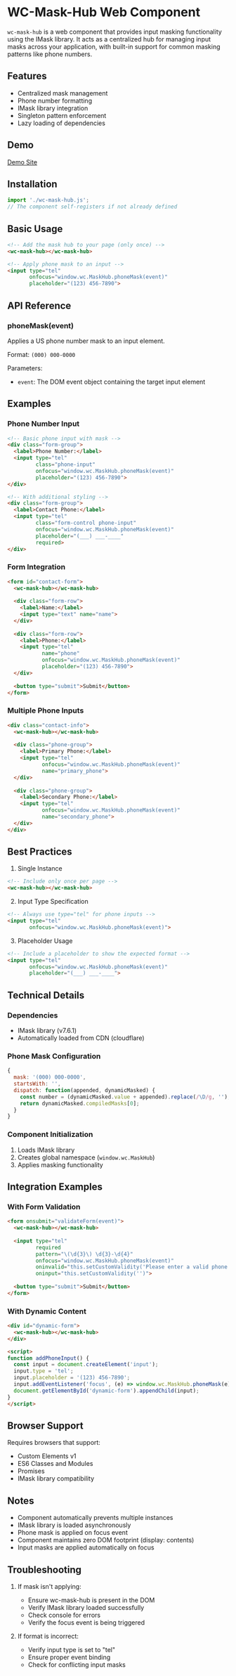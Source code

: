 # WC-Mask-Hub Web Component

`wc-mask-hub` is a web component that provides input masking functionality using the IMask library. It acts as a centralized hub for managing input masks across your application, with built-in support for common masking patterns like phone numbers.

## Features

- Centralized mask management
- Phone number formatting
- IMask library integration
- Singleton pattern enforcement
- Lazy loading of dependencies

## Demo
[Demo Site](https://mattduffield.github.io/wave-css/views/)

## Installation

```javascript
import './wc-mask-hub.js';
// The component self-registers if not already defined
```

## Basic Usage

```html
<!-- Add the mask hub to your page (only once) -->
<wc-mask-hub></wc-mask-hub>

<!-- Apply phone mask to an input -->
<input type="tel" 
       onfocus="window.wc.MaskHub.phoneMask(event)" 
       placeholder="(123) 456-7890">
```

## API Reference

### phoneMask(event)
Applies a US phone number mask to an input element.

Format: `(000) 000-0000`

Parameters:
- `event`: The DOM event object containing the target input element

## Examples

### Phone Number Input
```html
<!-- Basic phone input with mask -->
<div class="form-group">
  <label>Phone Number:</label>
  <input type="tel" 
         class="phone-input"
         onfocus="window.wc.MaskHub.phoneMask(event)"
         placeholder="(123) 456-7890">
</div>

<!-- With additional styling -->
<div class="form-group">
  <label>Contact Phone:</label>
  <input type="tel" 
         class="form-control phone-input"
         onfocus="window.wc.MaskHub.phoneMask(event)"
         placeholder="(___) ___-____"
         required>
</div>
```

### Form Integration
```html
<form id="contact-form">
  <wc-mask-hub></wc-mask-hub>
  
  <div class="form-row">
    <label>Name:</label>
    <input type="text" name="name">
  </div>
  
  <div class="form-row">
    <label>Phone:</label>
    <input type="tel" 
           name="phone"
           onfocus="window.wc.MaskHub.phoneMask(event)"
           placeholder="(123) 456-7890">
  </div>
  
  <button type="submit">Submit</button>
</form>
```

### Multiple Phone Inputs
```html
<div class="contact-info">
  <wc-mask-hub></wc-mask-hub>
  
  <div class="phone-group">
    <label>Primary Phone:</label>
    <input type="tel" 
           onfocus="window.wc.MaskHub.phoneMask(event)"
           name="primary_phone">
  </div>
  
  <div class="phone-group">
    <label>Secondary Phone:</label>
    <input type="tel" 
           onfocus="window.wc.MaskHub.phoneMask(event)"
           name="secondary_phone">
  </div>
</div>
```

## Best Practices

1. Single Instance
```html
<!-- Include only once per page -->
<wc-mask-hub></wc-mask-hub>
```

2. Input Type Specification
```html
<!-- Always use type="tel" for phone inputs -->
<input type="tel" 
       onfocus="window.wc.MaskHub.phoneMask(event)">
```

3. Placeholder Usage
```html
<!-- Include a placeholder to show the expected format -->
<input type="tel" 
       onfocus="window.wc.MaskHub.phoneMask(event)"
       placeholder="(___) ___-____">
```

## Technical Details

### Dependencies
- IMask library (v7.6.1)
- Automatically loaded from CDN (cloudflare)

### Phone Mask Configuration
```javascript
{
  mask: '(000) 000-0000',
  startsWith: '',
  dispatch: function(appended, dynamicMasked) {
    const number = (dynamicMasked.value + appended).replace(/\D/g, '');
    return dynamicMasked.compiledMasks[0];
  }
}
```

### Component Initialization
1. Loads IMask library
2. Creates global namespace (`window.wc.MaskHub`)
3. Applies masking functionality

## Integration Examples

### With Form Validation
```html
<form onsubmit="validateForm(event)">
  <wc-mask-hub></wc-mask-hub>
  
  <input type="tel" 
         required
         pattern="\(\d{3}\) \d{3}-\d{4}"
         onfocus="window.wc.MaskHub.phoneMask(event)"
         oninvalid="this.setCustomValidity('Please enter a valid phone number')"
         oninput="this.setCustomValidity('')">
  
  <button type="submit">Submit</button>
</form>
```

### With Dynamic Content
```html
<div id="dynamic-form">
  <wc-mask-hub></wc-mask-hub>
</div>

<script>
function addPhoneInput() {
  const input = document.createElement('input');
  input.type = 'tel';
  input.placeholder = '(123) 456-7890';
  input.addEventListener('focus', (e) => window.wc.MaskHub.phoneMask(e));
  document.getElementById('dynamic-form').appendChild(input);
}
</script>
```

## Browser Support

Requires browsers that support:
- Custom Elements v1
- ES6 Classes and Modules
- Promises
- IMask library compatibility

## Notes

- Component automatically prevents multiple instances
- IMask library is loaded asynchronously
- Phone mask is applied on focus event
- Component maintains zero DOM footprint (display: contents)
- Input masks are applied automatically on focus

## Troubleshooting

1. If mask isn't applying:
   - Ensure wc-mask-hub is present in the DOM
   - Verify IMask library loaded successfully
   - Check console for errors
   - Verify the focus event is being triggered

2. If format is incorrect:
   - Verify input type is set to "tel"
   - Ensure proper event binding
   - Check for conflicting input masks

